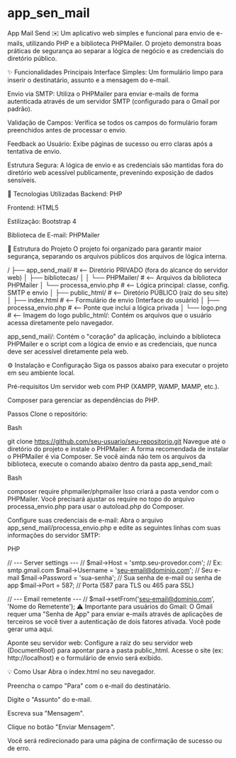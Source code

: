 # app_sen_mail
App Mail Send ✉️
Um aplicativo web simples e funcional para envio de e-mails, utilizando PHP e a biblioteca PHPMailer. O projeto demonstra boas práticas de segurança ao separar a lógica de negócio e as credenciais do diretório público.

✨ Funcionalidades Principais
Interface Simples: Um formulário limpo para inserir o destinatário, assunto e a mensagem do e-mail.

Envio via SMTP: Utiliza o PHPMailer para enviar e-mails de forma autenticada através de um servidor SMTP (configurado para o Gmail por padrão).

Validação de Campos: Verifica se todos os campos do formulário foram preenchidos antes de processar o envio.

Feedback ao Usuário: Exibe páginas de sucesso ou erro claras após a tentativa de envio.

Estrutura Segura: A lógica de envio e as credenciais são mantidas fora do diretório web acessível publicamente, prevenindo exposição de dados sensíveis.

🚀 Tecnologias Utilizadas
Backend: PHP

Frontend: HTML5

Estilização: Bootstrap 4

Biblioteca de E-mail: PHPMailer

📂 Estrutura do Projeto
O projeto foi organizado para garantir maior segurança, separando os arquivos públicos dos arquivos de lógica interna.

/
├── app_send_mail/           # <-- Diretório PRIVADO (fora do alcance do servidor web)
│   ├── bibliotecas/
│   │   └── PHPMailer/       # <-- Arquivos da biblioteca PHPMailer
│   └── processa_envio.php   # <-- Lógica principal: classe, config. SMTP e envio
│
├── public_html/             # <-- Diretório PÚBLICO (raiz do seu site)
│   ├── index.html           # <-- Formulário de envio (Interface do usuário)
│   ├── processa_envio.php   # <-- Ponte que inclui a lógica privada
│   └── logo.png             # <-- Imagem do logo
public_html/: Contém os arquivos que o usuário acessa diretamente pelo navegador.

app_send_mail/: Contém o "coração" da aplicação, incluindo a biblioteca PHPMailer e o script com a lógica de envio e as credenciais, que nunca deve ser acessível diretamente pela web.

⚙️ Instalação e Configuração
Siga os passos abaixo para executar o projeto em seu ambiente local.

Pré-requisitos
Um servidor web com PHP (XAMPP, WAMP, MAMP, etc.).

Composer para gerenciar as dependências do PHP.

Passos
Clone o repositório:

Bash

git clone https://github.com/seu-usuario/seu-repositorio.git
Navegue até o diretório do projeto e instale o PHPMailer: A forma recomendada de instalar o PHPMailer é via Composer. Se você ainda não tem os arquivos da biblioteca, execute o comando abaixo dentro da pasta app_send_mail:

Bash

composer require phpmailer/phpmailer
Isso criará a pasta vendor com o PHPMailer. Você precisará ajustar os require no topo do arquivo processa_envio.php para usar o autoload.php do Composer.

Configure suas credenciais de e-mail: Abra o arquivo app_send_mail/processa_envio.php e edite as seguintes linhas com suas informações do servidor SMTP:

PHP

// --- Server settings --- //
$mail->Host       = 'smtp.seu-provedor.com'; // Ex: smtp.gmail.com
$mail->Username   = 'seu-email@dominio.com';   // Seu e-mail
$mail->Password   = 'sua-senha';             // Sua senha de e-mail ou senha de app
$mail->Port       = 587;                     // Porta (587 para TLS ou 465 para SSL)

// --- Email remetente --- //
$mail->setFrom('seu-email@dominio.com', 'Nome do Remetente');
⚠️ Importante para usuários do Gmail: O Gmail requer uma "Senha de App" para enviar e-mails através de aplicações de terceiros se você tiver a autenticação de dois fatores ativada. Você pode gerar uma aqui.

Aponte seu servidor web: Configure a raiz do seu servidor web (DocumentRoot) para apontar para a pasta public_html. Acesse o site (ex: http://localhost) e o formulário de envio será exibido.

💡 Como Usar
Abra o index.html no seu navegador.

Preencha o campo "Para" com o e-mail do destinatário.

Digite o "Assunto" do e-mail.

Escreva sua "Mensagem".

Clique no botão "Enviar Mensagem".

Você será redirecionado para uma página de confirmação de sucesso ou de erro.
